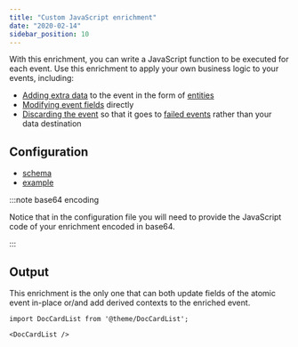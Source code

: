 ```yaml
---
title: "Custom JavaScript enrichment"
date: "2020-02-14"
sidebar_position: 10
---
```


With this enrichment, you can write a JavaScript function to be executed for each event. Use this enrichment to apply your own business logic to your events, including:
* [Adding extra data](/docs/enriching-your-data/available-enrichments/custom-javascript-enrichment/writing/index.md#adding-extra-entities-to-the-event) to the event in the form of [entities](/docs/understanding-tracking-design/understanding-events-entities/index.md)
* [Modifying event fields](/docs/enriching-your-data/available-enrichments/custom-javascript-enrichment/writing/index.md#modifying-event-fields-directly) directly
* [Discarding the event](/docs/enriching-your-data/available-enrichments/custom-javascript-enrichment/writing/index.md#discarding-the-event) so that it goes to [failed events](/docs/managing-data-quality/understanding-failed-events/index.md) rather than your data destination

## Configuration

- [schema](https://github.com/snowplow/iglu-central/blob/master/schemas/com.snowplowanalytics.snowplow/javascript_script_config/jsonschema/1-0-0)
- [example](https://github.com/snowplow/enrich/blob/master/config/enrichments/javascript_script_enrichment.json)

:::note base64 encoding

Notice that in the configuration file you will need to provide the JavaScript code of your enrichment encoded in base64.

:::

## Output

This enrichment is the only one that can both update fields of the atomic event in-place or/and add derived contexts to the enriched event.

```mdx-code-block
import DocCardList from '@theme/DocCardList';

<DocCardList />
```
